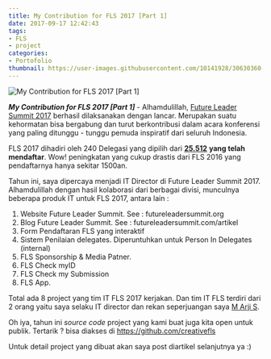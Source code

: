 ```yaml
---
title: My Contribution for FLS 2017 [Part 1]
date: 2017-09-17 12:42:43
tags:
- FLS
- project
categories:
- Portofolio
thumbnail: https://user-images.githubusercontent.com/10141928/30630360-80bbdaf2-9e0a-11e7-852f-9c05073bec0c.png
---
```

![My Contribution for FLS 2017 [Part 1]](https://user-images.githubusercontent.com/10141928/30630360-80bbdaf2-9e0a-11e7-852f-9c05073bec0c.png)

_**My Contribution for FLS 2017 [Part 1]**_ - Alhamdulillah, [Future Leader Summit 2017](https://futureleadersummit.org) berhasil dilaksanakan dengan lancar. Merupakan suatu kehormatan bisa bergabung dan turut berkontribusi dalam acara konferensi yang paling ditunggu - tunggu pemuda inspiratif dari seluruh Indonesia.
<!-- more -->

FLS 2017 dihadiri oleh 240 Delegasi yang dipilih dari [__25.512__](https://www.instagram.com/p/BWWaXm7DwOh/?taken-by=flsummit) __yang telah mendaftar__. Wow! peningkatan yang cukup drastis dari FLS 2016 yang pendaftarnya hanya sekitar 1500an.

Tahun ini, saya dipercaya menjadi IT Director di Future Leader Summit 2017. Alhamdulillah dengan hasil kolaborasi dari berbagai divisi, munculnya beberapa produk IT untuk FLS 2017, antara lain :

1. Website Future Leader Summit. See : futureleadersummit.org
2. Blog Future Leader Summit. See : futureleadersummit.com/artikel
3. Form Pendaftaran FLS yang interaktif
4. Sistem Penilaian delegates. Diperuntuhkan untuk Person In Delegates (internal)
5. FLS Sponsorship & Media Patner.
6. FLS Check myID
7. FLS Check my Submission
8. FLS App.

Total ada 8 project yang tim IT FLS 2017 kerjakan. Dan tim IT FLS terdiri dari 2 orang yaitu saya selaku IT director dan rekan seperjuangan saya [M Arji S](https://github.com/wkwksama).

Oh iya, tahun ini _source code_ project yang kami buat juga kita open untuk publik. Tertarik ? bisa diakses di https://github.com/creativefls

Untuk detail project yang dibuat akan saya post diartikel selanjutnya ya :)
